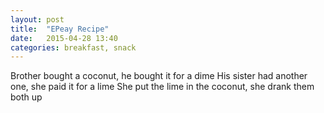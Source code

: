 ```yaml
---
layout: post
title:  "EPeay Recipe"
date:   2015-04-28 13:40
categories: breakfast, snack
---
```



Brother bought a coconut, he bought it for a dime
His sister had another one, she paid it for a lime
She put the lime in the coconut, she drank them both up



  
